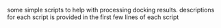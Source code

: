 some simple scripts to help with processing docking results. descriptions for each script is provided in the first few lines of each script
